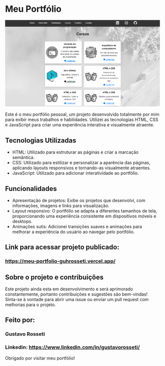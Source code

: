 # Meu Portfólio

![Portfólio](https://github.com/Guhrosseti/meu-portfolio/blob/main/assets/projetos/image-project-portfolio.png)

Este é o meu portfólio pessoal, um projeto desenvolvido totalmente por mim para exibir meus trabalhos e habilidades. Utilizei as tecnologias HTML, CSS e JavaScript para criar uma experiência interativa e visualmente atraente.

## Tecnologias Utilizadas

- HTML: Utilizado para estruturar as páginas e criar a marcação semântica.
- CSS: Utilizado para estilizar e personalizar a aparência das páginas, aplicando layouts responsivos e tornando-as visualmente atraentes.
- JavaScript: Utilizado para adicionar interatividade ao portfólio.

## Funcionalidades

- Apresentação de projetos: Exibe os projetos que desenvolvi, com informações, imagens e links para visualização.
- Layout responsivo: O portfólio se adapta a diferentes tamanhos de tela, proporcionando uma experiência consistente em dispositivos móveis e desktops.
- Animações sutis: Adicionei transições suaves e animações para melhorar a experiência do usuário ao navegar pelo portfólio.

## Link para acessar projeto publicado:

### https://meu-portfolio-guhrosseti.vercel.app/

## Sobre o projeto e contribuições

Este projeto ainda esta em desenvolvimento e será aprimorado constantemente, portanto contribuições e sugestões são bem-vindas! Sinta-se à vontade para abrir uma issue ou enviar um pull request com melhorias para o projeto.


## Feito por:

### Gustavo Rosseti

### Linkedin: https://www.linkedin.com/in/gustavorosseti/

Obrigado por visitar meu portfólio!

